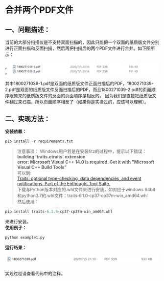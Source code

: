 # 合并两个PDF文件
## 一、问题描述：
当前的大部分扫描仪是不支持双面扫描的，因此只能把一个双面的纸质版文件分别进行正面扫描和反面扫描，然后再把扫描后的两个PDF文件进行合并。如下图所示：  

![image_1](https://github.com/MaoningGuan/pdf-merging/blob/master/test1/example1.png)  

其中1800271039-1.pdf是双面的纸质版文件正面扫描后的PDF，1800271039-2.pdf是双面的纸质版文件反面扫描后的PDF，而且1800271039-2.pdf的页面顺序跟原来的纸质版文件的反面的页面顺序是相反的，
因为我们是直接把纸质版文件翻过来扫描，所以页面顺序相反了（如果你是实操过的，应该可以理解）。

## 二、实现方法：
**安装依赖：**
```python
pip install -r requirements.txt
```
> 注意事项：
Windows用户若是在安装fitz的过程中，提示以下错误：  
**building 'traits.ctraits' extension  
error: Microsoft Visual C++ 14.0 is required. Get it with "Microsoft Visual C++ Build Tools"**  
可以到:  
[Traits: optional type-checking, data dependencies, and event notifications.
Part of the Enthought Tool Suite.](https://www.lfd.uci.edu/~gohlke/pythonlibs/#traits)  
下载与Python版本对应的.whl文件来进行安装，如对应于windows 64bit和python3.7的.whl文件：traits‑6.1.0‑cp37‑cp37m‑win_amd64.whl  
然后使用：
```python
pip install traits‑6.1.0‑cp37‑cp37m‑win_amd64.whl  
```
来进行安装。  
**使用例子：**
```python
python example1.py
```
**运行结果：**

![image_1](https://github.com/MaoningGuan/pdf-merging/blob/master/test2/example1.png)  

实现过程请查看代码中的注释。
